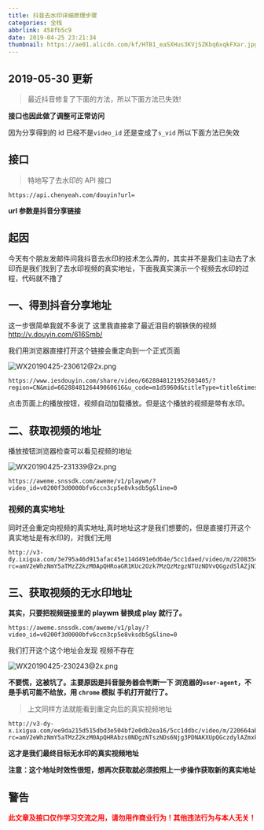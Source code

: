 ```yaml
---
title: 抖音去水印详细原理步骤
categories: 全栈
abbrlink: 458fb5c9
date: 2019-04-25 23:21:34
thumbnail: https://ae01.alicdn.com/kf/HTB1_eaSXHus3KVjSZKbq6xqkFXar.jpg
---
```


## 2019-05-30 更新

> 最近抖音修复了下面的方法，所以下面方法已失效!  

**接口也因此做了调整可正常访问**

因为分享得到的 id 已经不是`video_id` 还是变成了`s_vid` 所以下面方法已失效

## 接口

> 特地写了去水印的 API 接口

```
https://api.chenyeah.com/douyin?url=
```

**url 参数是抖音分享链接**

## 起因

今天有个朋友发邮件问我抖音去水印的技术怎么弄的，其实并不是我们主动去了水印而是我们找到了去水印视频的真实地址，下面我真实演示一个视频去水印的过程，代码就不撸了

## 一、得到抖音分享地址

这一步很简单我就不多说了 这里我直接拿了最近泪目的钢铁侠的视频
http://v.douyin.com/616Smb/

我们用浏览器直接打开这个链接会重定向到一个正式页面

![WX20190425-230612@2x.png](https://cdn.nlark.com/yuque/0/2019/png/172796/1559007554835-assets/web-upload/b4f6f26d-41d7-462d-9603-ffc153822cdc.png)

```
https://www.iesdouyin.com/share/video/6628848121952603405/?region=CN&mid=6628848126449060616&u_code=m1d5960d&titleType=title&timestamp=1556203935&utm_campaign=client_share&app=aweme&utm_medium=ios&tt_from=copy&utm_source=copy&iid=69794020868
```

点击页面上的播放按钮，视频自动加载播放。但是这个播放的视频是带有水印。

## 二、获取视频的地址

播放按钮浏览器检查可以看见视频的地址

![WX20190425-231339@2x.png](https://cdn.nlark.com/yuque/0/2019/png/172796/1559007555074-assets/web-upload/f56cf8d6-c810-4f04-bed8-4a6e6f14d0b9.png)

```
https://aweme.snssdk.com/aweme/v1/playwm/?video_id=v0200f3d0000bfv6ccn3cp5e8vksdb5g&line=0
```

### 视频的真实地址

同时还会重定向视频的真实地址,真时地址这才是我们想要的，但是直接打开这个真实地址是有水印的，对我们无用

```
http://v3-dy.ixigua.com/3e795a46d915afac45e114d491e6d64e/5cc1daed/video/m/2208354dfed0e1c462e890d87774419219611610a208000010e48e940cea/?rc=amV2eWhzNmY5aTMzZ2kzM0ApQHRoaGR1KUc2Ozk7MzQzMzgzNTUzNDVvQGgzdSlAZjN1KXB6YnMxaDFwekApNTRkMmFoNTJga2BzXy0tMC0vc3MtbyNqdDppLzEvMC4wMS0uLTIwMjE2LTojbyM6YS1xIzpgYmJeZl5fdGJiXmA1Ljo%3D
```

## 三、获取视频的无水印地址

**其实，只要把视频链接里的 playwm 替换成 play 就行了。**

```
https://aweme.snssdk.com/aweme/v1/play/?video_id=v0200f3d0000bfv6ccn3cp5e8vksdb5g&line=0
```

我们打开这个这个地址会发现 视频不存在

![WX20190425-230243@2x.png](https://cdn.nlark.com/yuque/0/2019/png/172796/1559007554863-assets/web-upload/ee1a76b6-766b-4762-ac8d-f9c9d74081c3.png)

**不要慌，这被坑了。主要原因是抖音服务器会判断一下 浏览器的`user-agent`，不是手机可能不给放，用 `chrome` 模拟 手机打开就行了。**

> 上文同样方法就能看到重定向后的真实视频地址

```
http://v3-dy-x.ixigua.com/ee9da215d515dbd3e504bf2e0db2ea16/5cc1ddbc/video/m/220664abf96662b468583c854a44d7ccff011610a1bc00001613e5649251/?rc=amV2eWhzNmY5aTMzZ2kzM0ApQHRAbzs0NDgzNTszNDs6Njg3PDNAKXUpQGczdylAZmxkamV6aGhkZjs0QDJhaDUyYGtgc18tLTAtL3NzLW8jbyMuLTY2NS0uLS0xLi8vLS4vaTpiLW8jOmAtbyNtbCtiK2p0OiMvLl4%3D
```

**这才是我们最终目标无水印的真实视频地址**

**注意：这个地址时效性很短，想再次获取就必须按照上一步操作获取新的真实地址**

## 警告

<strong style="color:red">此文章及接口仅作学习交流之用，请勿用作商业行为！其他违法行为与本人无关！</strong>
